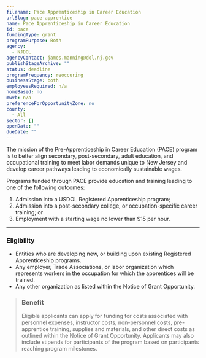 ```yaml
---
filename: Pace Apprenticeship in Career Education
urlSlug: pace-apprentice
name: Pace Apprenticeship in Career Education
id: pace
fundingType: grant
programPurpose: Both
agency:
  - NJDOL
agencyContact: james.manning@dol.nj.gov
publishStageArchive: ""
status: deadline
programFrequency: reoccuring
businessStage: both
employeesRequired: n/a
homeBased: no
mwvb: n/a
preferenceForOpportunityZone: no
county:
  - All
sector: []
openDate: ""
dueDate: ""
---
```

The mission of the Pre-Apprenticeship in Career Education (PACE) program is to better align secondary, post-secondary, adult education, and occupational training to meet labor demands unique to New Jersey and develop career pathways leading to economically sustainable wages. 

Programs funded through PACE provide education and training leading to one of the following outcomes:  
1) Admission into a USDOL Registered Apprenticeship program; 
2) Admission into a post-secondary college, or occupation-specific career training; or 
3) Employment with a starting wage no lower than $15 per hour.

---
### Eligibility
* Entities who are developing new, or building upon existing Registered Apprenticeship programs.
* Any employer, Trade Associations, or labor organization which represents workers in the occupation for which the apprentices will be trained.
* Any other organization as listed within the Notice of Grant Opportunity.

> ### Benefit
>Eligible applicants can apply for funding for costs associated with personnel expenses, instructor costs, non-personnel costs, pre-apprentice training, supplies and materials, and other direct costs as outlined within the Notice of Grant Opportunity. Applicants may also include stipends for participants of the program based on participants reaching program milestones.
